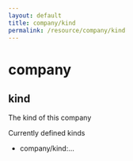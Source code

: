 ```yaml
---
layout: default
title: company/kind
permalink: /resource/company/kind
---
```


# company
## kind

The kind of this company

Currently defined kinds
- company/kind:...
